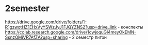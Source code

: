 # 2semester 
https://drive.google.com/drive/folders/1-R1gzwotHZ1EHxVyYSWzJyJ1FJQYZNS2?usp=drive_link - конспекты
https://colab.research.google.com/drive/1cwjoquGl4meyOkEMN-SsnzQMiVR7AfZA?usp=sharing - 2 семестр питон 
